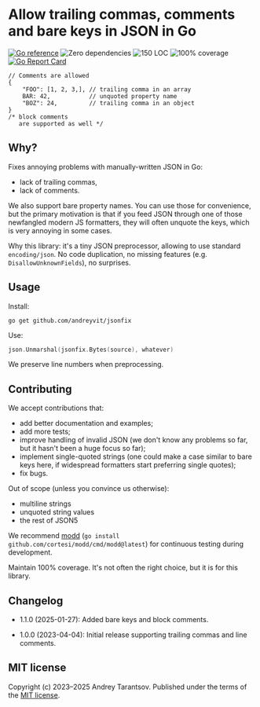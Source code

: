 Allow trailing commas, comments and bare keys in JSON in Go
===========================================================

[![Go reference](https://pkg.go.dev/badge/github.com/andreyvit/jsonfix.svg)](https://pkg.go.dev/github.com/andreyvit/jsonfix) ![Zero dependencies](https://img.shields.io/badge/deps-zero-brightgreen) ![150 LOC](https://img.shields.io/badge/size-%3C100%20LOC-green) ![100% coverage](https://img.shields.io/badge/coverage-100%25-green) [![Go Report Card](https://goreportcard.com/badge/github.com/andreyvit/jsonfix)](https://goreportcard.com/report/github.com/andreyvit/jsonfix)

```json5
// Comments are allowed
{
    "FOO": [1, 2, 3,], // trailing comma in an array
    BAR: 42,           // unquoted property name
    "BOZ": 24,         // trailing comma in an object
}
/* block comments
   are supported as well */
````


Why?
----

Fixes annoying problems with manually-written JSON in Go:

* lack of trailing commas,
* lack of comments.

We also support bare property names. You can use those for convenience, but the primary motivation is that if you feed JSON through one of those newfangled modern JS formatters, they will often unquote the keys, which is very annoying in some cases.

Why this library: it's a tiny JSON preprocessor, allowing to use standard `encoding/json`. No code duplication, no missing features (e.g. `DisallowUnknownFields`), no surprises.


Usage
-----

Install:

    go get github.com/andreyvit/jsonfix

Use:

```go
json.Unmarshal(jsonfix.Bytes(source), whatever)
```

We preserve line numbers when preprocessing.


Contributing
------------

We accept contributions that:

* add better documentation and examples;
* add more tests;
* improve handling of invalid JSON (we don't know any problems so far, but it hasn't been a huge focus so far);
* implement single-quoted strings (one could make a case similar to bare keys here, if widespread formatters start preferring single quotes);
* fix bugs.

Out of scope (unless you convince us otherwise):

* multiline strings
* unquoted string values
* the rest of JSON5

We recommend [modd](https://github.com/cortesi/modd) (`go install github.com/cortesi/modd/cmd/modd@latest`) for continuous testing during development.

Maintain 100% coverage. It's not often the right choice, but it is for this library.


Changelog
---------

* 1.1.0 (2025-01-27): Added bare keys and block comments.

* 1.0.0 (2023-04-04): Initial release supporting trailing commas and line comments.


MIT license
-----------

Copyright (c) 2023–2025 Andrey Tarantsov. Published under the terms of the [MIT license](LICENSE).
